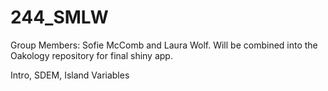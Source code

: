 # 244_SMLW
Group Members: Sofie McComb and Laura Wolf.
Will be combined into the Oakology repository for final shiny app.

Intro, SDEM, Island Variables
